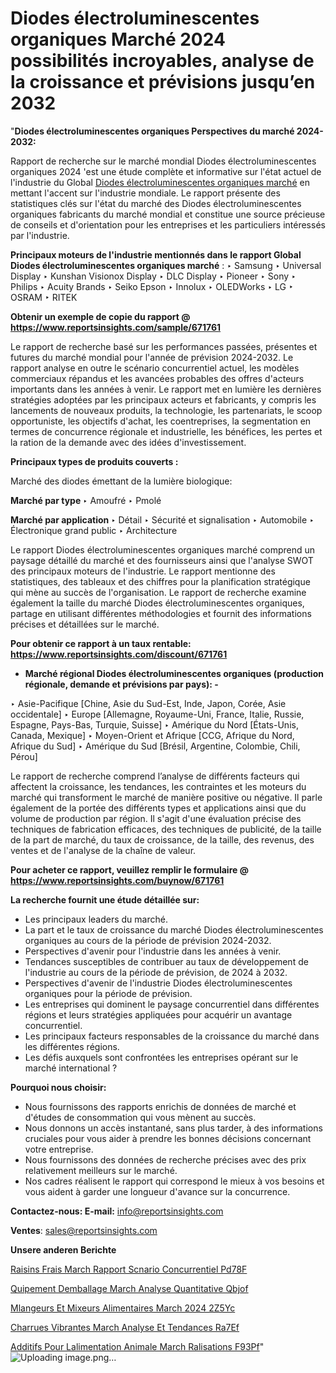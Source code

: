 # Diodes électroluminescentes organiques Marché 2024 possibilités incroyables, analyse de la croissance et prévisions jusqu’en 2032

 "<strong>Diodes électroluminescentes organiques Perspectives du marché 2024-2032:</strong>

Rapport de recherche sur le marché mondial Diodes électroluminescentes organiques 2024 'est une étude complète et informative sur l'état actuel de l'industrie du Global <a href=https://www.reportsinsights.com/sample/671761>Diodes électroluminescentes organiques marché</a> en mettant l'accent sur l'industrie mondiale. Le rapport présente des statistiques clés sur l'état du marché des Diodes électroluminescentes organiques fabricants du marché mondial et constitue une source précieuse de conseils et d'orientation pour les entreprises et les particuliers intéressés par l'industrie.

<strong>Principaux moteurs de l'industrie mentionnés dans le rapport Global Diodes électroluminescentes organiques marché</strong> :
‣ Samsung
‣ Universal Display
‣ Kunshan Visionox Display
‣ DLC Display
‣ Pioneer
‣ Sony
‣ Philips
‣ Acuity Brands
‣ Seiko Epson
‣ Innolux
‣ OLEDWorks
‣ LG
‣ OSRAM
‣ RITEK

<strong>Obtenir un exemple de copie du rapport @ <a href=https://www.reportsinsights.com/sample/671761>https://www.reportsinsights.com/sample/671761</a></strong>

Le rapport de recherche basé sur les performances passées, présentes et futures du marché mondial pour l'année de prévision 2024-2032. Le rapport analyse en outre le scénario concurrentiel actuel, les modèles commerciaux répandus et les avancées probables des offres d'acteurs importants dans les années à venir. Le rapport met en lumière les dernières stratégies adoptées par les principaux acteurs et fabricants, y compris les lancements de nouveaux produits, la technologie, les partenariats, le scoop opportuniste, les objectifs d'achat, les coentreprises, la segmentation en termes de concurrence régionale et industrielle, les bénéfices, les pertes et la ration de la demande avec des idées d'investissement.

<strong>Principaux types de produits couverts :</strong>

Marché des diodes émettant de la lumière biologique:

<strong>Marché par type </strong>
‣ Amoufré
‣ Pmolé

<strong>Marché par application </strong>
‣ Détail
‣ Sécurité et signalisation
‣ Automobile
‣ Électronique grand public
‣ Architecture

Le rapport Diodes électroluminescentes organiques marché comprend un paysage détaillé du marché et des fournisseurs ainsi que l'analyse SWOT des principaux moteurs de l'industrie. Le rapport mentionne des statistiques, des tableaux et des chiffres pour la planification stratégique qui mène au succès de l'organisation. Le rapport de recherche examine également la taille du marché Diodes électroluminescentes organiques, partage en utilisant différentes méthodologies et fournit des informations précises et détaillées sur le marché.

<strong>Pour obtenir ce rapport à un taux rentable: <a href=https://www.reportsinsights.com/discount/671761>https://www.reportsinsights.com/discount/671761</a></strong>
<ul>
  <li><strong>Marché régional Diodes électroluminescentes organiques (production régionale, demande et prévisions par pays): -</strong></li>
</ul>
‣ Asie-Pacifique [Chine, Asie du Sud-Est, Inde, Japon, Corée, Asie occidentale]
‣ Europe [Allemagne, Royaume-Uni, France, Italie, Russie, Espagne, Pays-Bas, Turquie, Suisse]
‣ Amérique du Nord [États-Unis, Canada, Mexique]
‣ Moyen-Orient et Afrique [CCG, Afrique du Nord, Afrique du Sud]
‣ Amérique du Sud [Brésil, Argentine, Colombie, Chili, Pérou]

Le rapport de recherche comprend l’analyse de différents facteurs qui affectent la croissance, les tendances, les contraintes et les moteurs du marché qui transforment le marché de manière positive ou négative. Il parle également de la portée des différents types et applications ainsi que du volume de production par région. Il s'agit d'une évaluation précise des techniques de fabrication efficaces, des techniques de publicité, de la taille de la part de marché, du taux de croissance, de la taille, des revenus, des ventes et de l'analyse de la chaîne de valeur.

<strong>Pour acheter ce rapport, veuillez remplir le formulaire @   <a href=https://www.reportsinsights.com/buynow/671761>https://www.reportsinsights.com/buynow/671761</a></strong>

<strong>La recherche fournit une étude détaillée sur:</strong>
<ul>
  <li>Les principaux leaders du marché.</li>
  <li>La part et le taux de croissance du marché Diodes électroluminescentes organiques au cours de la période de prévision 2024-2032.</li>
  <li>Perspectives d'avenir pour l'industrie dans les années à venir.</li>
  <li>Tendances susceptibles de contribuer au taux de développement de l'industrie au cours de la période de prévision, de 2024 à 2032.</li>
  <li>Perspectives d'avenir de l'industrie Diodes électroluminescentes organiques pour la période de prévision.</li>
  <li>Les entreprises qui dominent le paysage concurrentiel dans différentes régions et leurs stratégies appliquées pour acquérir un avantage concurrentiel.</li>
  <li>Les principaux facteurs responsables de la croissance du marché dans les différentes régions.</li>
  <li>Les défis auxquels sont confrontées les entreprises opérant sur le marché international ?</li>
</ul>
<strong>Pourquoi nous choisir:</strong>
<ul>
  <li>Nous fournissons des rapports enrichis de données de marché et d'études de consommation qui vous mènent au succès.</li>
  <li>Nous donnons un accès instantané, sans plus tarder, à des informations cruciales pour vous aider à prendre les bonnes décisions concernant votre entreprise.</li>
  <li>Nous fournissons des données de recherche précises avec des prix relativement meilleurs sur le marché.</li>
  <li>Nos cadres réalisent le rapport qui correspond le mieux à vos besoins et vous aident à garder une longueur d'avance sur la concurrence.</li>
</ul>
<strong>Contactez-nous:
</strong><strong>E-mail:</strong> <a href=mailto:info@reportsinsights.com>info@reportsinsights.com</a>

<strong>Ventes</strong>: <a href=mailto:sales@reportsinsights.com>sales@reportsinsights.com</a>

<strong>Unsere anderen Berichte</strong>

<a href=https://www.linkedin.com/pulse/raisins-frais-march%C3%A9-rapport-sc%C3%A9nario-concurrentiel-pd78f/>Raisins Frais March Rapport Scnario Concurrentiel Pd78F</a>

<a href=https://www.linkedin.com/pulse/%C3%A9quipement-demballage-march%C3%A9-analyse-quantitative-qbjof/>Quipement Demballage March Analyse Quantitative Qbjof</a>

<a href=https://www.linkedin.com/pulse/m%C3%A9langeurs-et-mixeurs-alimentaires-march%C3%A9-2024-2z5yc/>Mlangeurs Et Mixeurs Alimentaires March 2024 2Z5Yc</a>

<a href=https://www.linkedin.com/pulse/charrues-vibrantes-march%C3%A9-analyse-et-tendances-ra7ef/>Charrues Vibrantes March Analyse Et Tendances Ra7Ef</a>

<a href=https://www.linkedin.com/pulse/additifs-pour-lalimentation-animale-march%C3%A9-r%C3%A9alisations-f93pf/>Additifs Pour Lalimentation Animale March Ralisations F93Pf</a>"
![Uploading image.png…]()
